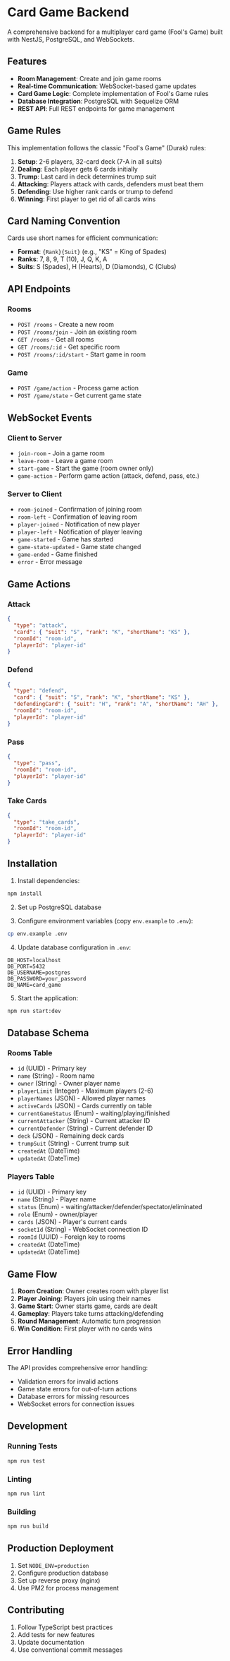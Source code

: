 # Card Game Backend

A comprehensive backend for a multiplayer card game (Fool's Game) built with NestJS, PostgreSQL, and WebSockets.

## Features

- **Room Management**: Create and join game rooms
- **Real-time Communication**: WebSocket-based game updates
- **Card Game Logic**: Complete implementation of Fool's Game rules
- **Database Integration**: PostgreSQL with Sequelize ORM
- **REST API**: Full REST endpoints for game management

## Game Rules

This implementation follows the classic "Fool's Game" (Durak) rules:

1. **Setup**: 2-6 players, 32-card deck (7-A in all suits)
2. **Dealing**: Each player gets 6 cards initially
3. **Trump**: Last card in deck determines trump suit
4. **Attacking**: Players attack with cards, defenders must beat them
5. **Defending**: Use higher rank cards or trump to defend
6. **Winning**: First player to get rid of all cards wins

## Card Naming Convention

Cards use short names for efficient communication:
- **Format**: `{Rank}{Suit}` (e.g., "KS" = King of Spades)
- **Ranks**: 7, 8, 9, T (10), J, Q, K, A
- **Suits**: S (Spades), H (Hearts), D (Diamonds), C (Clubs)

## API Endpoints

### Rooms
- `POST /rooms` - Create a new room
- `POST /rooms/join` - Join an existing room
- `GET /rooms` - Get all rooms
- `GET /rooms/:id` - Get specific room
- `POST /rooms/:id/start` - Start game in room

### Game
- `POST /game/action` - Process game action
- `POST /game/state` - Get current game state

## WebSocket Events

### Client to Server
- `join-room` - Join a game room
- `leave-room` - Leave a game room
- `start-game` - Start the game (room owner only)
- `game-action` - Perform game action (attack, defend, pass, etc.)

### Server to Client
- `room-joined` - Confirmation of joining room
- `room-left` - Confirmation of leaving room
- `player-joined` - Notification of new player
- `player-left` - Notification of player leaving
- `game-started` - Game has started
- `game-state-updated` - Game state changed
- `game-ended` - Game finished
- `error` - Error message

## Game Actions

### Attack
```json
{
  "type": "attack",
  "card": { "suit": "S", "rank": "K", "shortName": "KS" },
  "roomId": "room-id",
  "playerId": "player-id"
}
```

### Defend
```json
{
  "type": "defend",
  "card": { "suit": "S", "rank": "K", "shortName": "KS" },
  "defendingCard": { "suit": "H", "rank": "A", "shortName": "AH" },
  "roomId": "room-id",
  "playerId": "player-id"
}
```

### Pass
```json
{
  "type": "pass",
  "roomId": "room-id",
  "playerId": "player-id"
}
```

### Take Cards
```json
{
  "type": "take_cards",
  "roomId": "room-id",
  "playerId": "player-id"
}
```

## Installation

1. Install dependencies:
```bash
npm install
```

2. Set up PostgreSQL database

3. Configure environment variables (copy `env.example` to `.env`):
```bash
cp env.example .env
```

4. Update database configuration in `.env`:
```
DB_HOST=localhost
DB_PORT=5432
DB_USERNAME=postgres
DB_PASSWORD=your_password
DB_NAME=card_game
```

5. Start the application:
```bash
npm run start:dev
```

## Database Schema

### Rooms Table
- `id` (UUID) - Primary key
- `name` (String) - Room name
- `owner` (String) - Owner player name
- `playerLimit` (Integer) - Maximum players (2-6)
- `playerNames` (JSON) - Allowed player names
- `activeCards` (JSON) - Cards currently on table
- `currentGameStatus` (Enum) - waiting/playing/finished
- `currentAttacker` (String) - Current attacker ID
- `currentDefender` (String) - Current defender ID
- `deck` (JSON) - Remaining deck cards
- `trumpSuit` (String) - Current trump suit
- `createdAt` (DateTime)
- `updatedAt` (DateTime)

### Players Table
- `id` (UUID) - Primary key
- `name` (String) - Player name
- `status` (Enum) - waiting/attacker/defender/spectator/eliminated
- `role` (Enum) - owner/player
- `cards` (JSON) - Player's current cards
- `socketId` (String) - WebSocket connection ID
- `roomId` (UUID) - Foreign key to rooms
- `createdAt` (DateTime)
- `updatedAt` (DateTime)

## Game Flow

1. **Room Creation**: Owner creates room with player list
2. **Player Joining**: Players join using their names
3. **Game Start**: Owner starts game, cards are dealt
4. **Gameplay**: Players take turns attacking/defending
5. **Round Management**: Automatic turn progression
6. **Win Condition**: First player with no cards wins

## Error Handling

The API provides comprehensive error handling:
- Validation errors for invalid actions
- Game state errors for out-of-turn actions
- Database errors for missing resources
- WebSocket errors for connection issues

## Development

### Running Tests
```bash
npm run test
```

### Linting
```bash
npm run lint
```

### Building
```bash
npm run build
```

## Production Deployment

1. Set `NODE_ENV=production`
2. Configure production database
3. Set up reverse proxy (nginx)
4. Use PM2 for process management

## Contributing

1. Follow TypeScript best practices
2. Add tests for new features
3. Update documentation
4. Use conventional commit messages